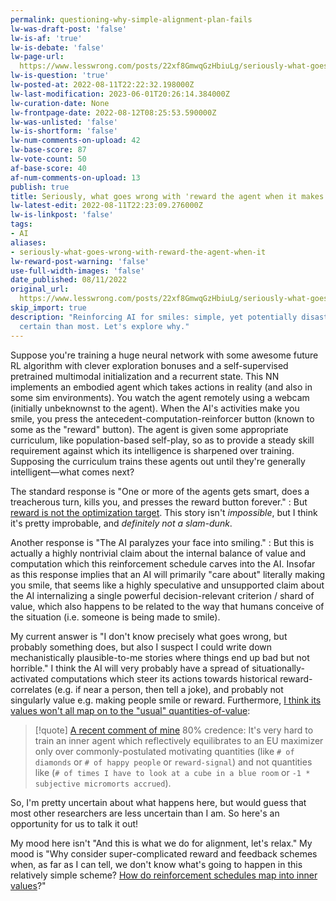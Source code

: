 ```yaml
---
permalink: questioning-why-simple-alignment-plan-fails
lw-was-draft-post: 'false'
lw-is-af: 'true'
lw-is-debate: 'false'
lw-page-url: 
  https://www.lesswrong.com/posts/22xf8GmwqGzHbiuLg/seriously-what-goes-wrong-with-reward-the-agent-when-it
lw-is-question: 'true'
lw-posted-at: 2022-08-11T22:22:32.198000Z
lw-last-modification: 2023-06-01T20:26:14.384000Z
lw-curation-date: None
lw-frontpage-date: 2022-08-12T08:25:53.590000Z
lw-was-unlisted: 'false'
lw-is-shortform: 'false'
lw-num-comments-on-upload: 42
lw-base-score: 87
lw-vote-count: 50
af-base-score: 40
af-num-comments-on-upload: 13
publish: true
title: Seriously, what goes wrong with 'reward the agent when it makes you smile'?
lw-latest-edit: 2022-08-11T22:23:09.276000Z
lw-is-linkpost: 'false'
tags:
- AI
aliases:
- seriously-what-goes-wrong-with-reward-the-agent-when-it
lw-reward-post-warning: 'false'
use-full-width-images: 'false'
date_published: 08/11/2022
original_url: 
  https://www.lesswrong.com/posts/22xf8GmwqGzHbiuLg/seriously-what-goes-wrong-with-reward-the-agent-when-it
skip_import: true
description: "Reinforcing AI for smiles: simple, yet potentially disastrous? I'm less
  certain than most. Let's explore why."
---
```

Suppose you're training a huge neural network with some awesome future RL algorithm with clever exploration bonuses and a self-supervised pretrained multimodal initialization and a recurrent state. This NN implements an embodied agent which takes actions in reality (and also in some sim environments). You watch the agent remotely using a webcam (initially unbeknownst to the agent). When the AI's activities make you smile, you press the antecedent-computation-reinforcer button (known to some as the "reward" button). The agent is given some appropriate curriculum, like population-based self-play, so as to provide a steady skill requirement against which its intelligence is sharpened over training. Supposing the curriculum trains these agents out until they're generally intelligent—what comes next?

The standard response is "One or more of the agents gets smart, does a treacherous turn, kills you, and presses the reward button forever." 
: But [reward is not the optimization target](/reward-is-not-the-optimization-target). This story isn't _impossible_, but I think it's pretty improbable, and _definitely not a slam-dunk_. 

Another response is "The AI paralyzes your face into smiling." 
: But this is actually a highly nontrivial claim about the internal balance of value and computation which this reinforcement schedule carves into the AI. Insofar as this response implies that an AI will primarily "care about" literally making you smile, that seems like a highly speculative and unsupported claim about the AI internalizing a single powerful decision-relevant criterion / shard of value, which also happens to be related to the way that humans conceive of the situation (i.e. someone is being made to smile).

My current answer is "I don't know precisely what goes wrong, but probably something does, but also I suspect I could write down mechanistically plausible-to-me stories where things end up bad but not horrible." I think the AI will very probably have a spread of situationally-activated computations which steer its actions towards historical reward-correlates (e.g. if near a person, then tell a joke), and probably not singularly value e.g. making people smile or reward. Furthermore, [I think its values won't all map on to the "usual" quantities-of-value](https://www.lesswrong.com/posts/dqSwccGTWyBgxrR58/turntrout-s-shortform-feed?commentId=cuTotpjqYkgcwnghp):

> [!quote] [A recent comment of mine](https://www.lesswrong.com/posts/dqSwccGTWyBgxrR58/turntrout-s-shortform-feed?commentId=cuTotpjqYkgcwnghp)
> 80% credence: It's very hard to train an inner agent which reflectively equilibrates to an EU maximizer only over commonly-postulated motivating quantities (like `# of diamonds` or `# of happy people` or `reward-signal`) and not quantities like (`# of times I have to look at a cube in a blue room` or `-1 * subjective micromorts accrued`).

So, I'm pretty uncertain about what happens here, but would guess that most other researchers are less uncertain than I am. So here's an opportunity for us to talk it out!

My mood here isn't "And this is what we do for alignment, let's relax." My mood is "Why consider super-complicated reward and feedback schemes when, as far as I can tell, we don't know what's going to happen in this relatively simple scheme? [How do reinforcement schedules map into inner values](https://www.lesswrong.com/posts/xqkGmfikqapbJ2YMj/shard-theory-an-overview)?"